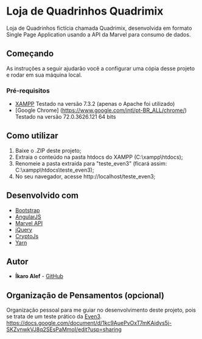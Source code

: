 # Loja de Quadrinhos Quadrimix

Loja de Quadrinhos fictícia chamada Quadrimix, desenvolvida em formato Single Page Application usando a API da Marvel para consumo de dados.

## Começando

As instruções a seguir ajudarão você a configurar uma cópia desse projeto e rodar em sua máquina local.

### Pré-requisitos
* [XAMPP](https://www.apachefriends.org/pt_br/index.html) Testado na versão 7.3.2 (apenas o Apache foi utilizado)
* [Google Chrome] (https://www.google.com/intl/pt-BR_ALL/chrome/) Testado na versão 72.0.3626.121 64 bits

## Como utilizar

1. Baixe o .ZIP deste projeto; 
2. Extraia o conteúdo na pasta htdocs do XAMPP (C:\xampp\htdocs); 
3. Renomeie a pasta extraída para "teste_even3" (ficará assim: C:\xampp\htdocs\teste_even3); 
4. No seu navegador, acesse http://localhost/teste_even3; 

## Desenvolvido com

* [Bootstrap](https://getbootstrap.com/)
* [AngularJS](https://angularjs.org/)
* [Marvel API](https://developer.marvel.com/)
* [jQuery](https://jquery.com/)
* [CryptoJs](https://www.npmjs.com/package/crypto-js)
* [Yarn](https://yarnpkg.com/pt-BR/)

## Autor

* **Íkaro Alef**  - [GitHub](https://github.com/IkaroAlef)

## Organização de Pensamentos (opcional)

Organização pessoal para me guiar no desenvolvimento deste projeto, pois se trata de um teste prático da [Even3](https://www.even3.com.br/). https://docs.google.com/document/d/1kc9AuePvOxT7mKAidys5j-SKZvnwkVJ8q2SEsPaMmoI/edit?usp=sharing
